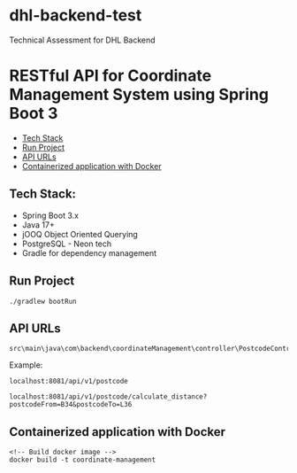 # dhl-backend-test

Technical Assessment for DHL Backend

# RESTful API for Coordinate Management System using Spring Boot 3

- [Tech Stack](#tech-stack)
- [Run Project](#run-project)
- [API URLs](#api-urls)
- [Containerized application with Docker](#containerized-application-with-docker)

## Tech Stack:

- Spring Boot 3.x
- Java 17+
- jOOQ Object Oriented Querying
- PostgreSQL - Neon tech
- Gradle for dependency management

## Run Project

```
./gradlew bootRun
```

## API URLs

```
src\main\java\com\backend\coordinateManagement\controller\PostcodeController.java
```

Example:

```
localhost:8081/api/v1/postcode

localhost:8081/api/v1/postcode/calculate_distance?postcodeFrom=B34&postcodeTo=L36
```

## Containerized application with Docker

```
<!-- Build docker image -->
docker build -t coordinate-management
```
